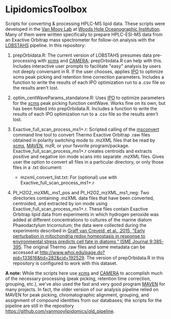 # LipidomicsToolbox
Scripts for converting &amp; processing HPLC-MS lipid data. These scripts were developed in the [Van Mooy Lab](http://www.whoi.edu/page.do?pid=80356) at [Woods Hole Oceanographic Institution](http://www.whoi.edu/). Many of them were written specifically to prepare HPLC-ESI-MS data from an Exactive Orbitrap mass spectrometer for follow-on analysis with the [LOBSTAHS](http://github.com/vanmooylipidomics/LOBSTAHS) pipeline. In this repository:

1. prepOrbidata.R: The current version of LOBSTAHS presumes data pre-processing with [xcms](https://bioconductor.org/packages/release/bioc/html/xcms.html) and [CAMERA](https://bioconductor.org/packages/release/bioc/html/CAMERA.html); prepOrbidata.R can help with this. Includes interactive user prompts to facilitate "easy" analysis by users not deeply conversant in R. If the user chooses, applies [IPO](https://github.com/glibiseller/IPO) to optimize xcms peak picking and retention time correction parameters. Includes a function to write the results of each IPO optimization run to a .csv file so the results aren't lost.

2. optim_centWaveParams_standalone.R: Uses [IPO](https://github.com/glibiseller/IPO) to optimize parameters for the [xcms](https://bioconductor.org/packages/release/bioc/html/xcms.html) peak picking function centWave. Works fine on its own, but has been folded into prepOrbidata.R. Includes a function to write the results of each IPO optimization run to a .csv file so the results aren't lost.

3. Exactive_full_scan_process_ms1+.r: Scripted calling of the [msconvert](http://proteowizard.sourceforge.net/tools/msconvert.html) command line tool to convert Thermo Exactive Orbitrap .raw files obtained in polarity switching mode to .mzXML files that be read by [xcms](https://bioconductor.org/packages/release/bioc/html/xcms.html), [MAVEN](http://genomics-pubs.princeton.edu/mzroll/index.php), mzR, or your favorite program/package. Exactive_full_scan_process_ms1+.r creates centroids and extracts positive and negative ion mode scans into separate .mzXML files. Gives user the option to convert all files in a particular directory, or only those files in a .txt document:
   * mzxml_convert_list.txt: For (optional) use with Exactive_full_scan_process_ms1+.r

4. Pt_H2O2_mzXML_ms1_pos and Pt_H2O2_mzXML_ms1_neg: Two directories containing .mzXML data files that have been converted, centroided, and extracted by ion mode using Exactive_full_scan_process_ms1+.r. These files contain Exactive Orbitrap lipid data from experiments in which hydrogen peroxide was added at different concentrations to cultures of the marine diatom Phaeodactylum tricornutum; the data were collected during the experiments described in [Graff van Creveld, et al., 2015, "Early perturbation in mitochondria redox homeostasis in response to environmental stress predicts cell fate in diatoms," ISME Journal 9:385-395](http://www.nature.com/ismej/journal/v9/n2/full/ismej2014136a.html). The original Thermo .raw files and some metadata can be accessed at http://www.whoi.edu/page.do?pid=133616&tid=282&cid=192529. The version of prepOrbidata.R in this repository is configured to work with this dataset.

**A note:** While the scripts here use [xcms](https://bioconductor.org/packages/release/bioc/html/xcms.html) and [CAMERA](https://bioconductor.org/packages/release/bioc/html/CAMERA.html) to accomplish much of the necessary processing (peak picking, retention time correction, grouping, etc.), we've also used the fast and very good program [MAVEN](http://genomics-pubs.princeton.edu/mzroll/index.php) for many projects. In fact, the older version of our analysis pipeline relied on MAVEN for peak picking, chromatographic alignment, grouping, and assignment of compound identities from our databases; the scripts for the pipeline are still in the repository https://github.com/vanmooylipidomics/old_pipeline.
